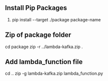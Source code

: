 ## Install Pip Packages
1. pip install --target ./package package-name

## Zip of package folder
cd package
zip -r ../lambda-kafka.zip .

## Add lambda_function file
cd ..
zip -g lambda-kafka.zip lambda_function.py